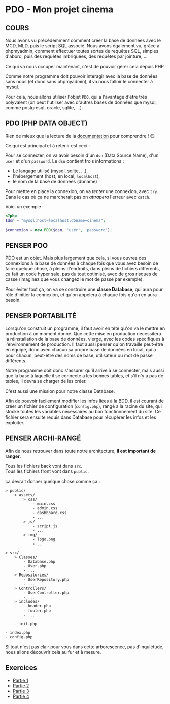 # PDO - Mon projet cinema

## COURS
Nous avons vu précédemment comment créer la base de données avec le MCD, MLD, puis le script SQL associé.
Nous avons également vu, grâce à phpmyadmin, comment effectuer toutes sortes de requêtes SQL, simples d'abord, puis des requêtes imbriquées, des requêtes par jointure, ... 

Ce qui va nous occuper maintenant, c'est de pouvoir gérer cela depuis PHP.

Comme notre programme doit pouvoir interagir avec la base de données sans nous (et donc sans phpmyadmin), il va nous falloir le connecter à mysql.

Pour cela, nous allons utiliser l'objet `PDO`, qui a l'avantage d'être très polyvalent (on peut l'utiliser avec d'autres bases de données que mysql, comme postgresql, oracle, sqlite, ...).

## PDO (PHP DATA OBJECT)
Rien de mieux que la lecture de la [documentation](https://www.php.net/manual/fr/book.pdo.php) pour comprendre ! 😉

Ce qui est principal et à retenir est ceci :

Pour se connecter, on va avoir besoin d'un `dsn` (Data Source Name), d'un `user` et d'un `password`. Le `dsn` contient trois informations :
- Le langage utilisé (mysql, sqlite, ...),
- l'hébergement (host, en local, `localhost`),
- le nom de la base de données (dbname)

Pour mettre en place la connexion, on va *tenter* une connexion, avec `try`. Dans le cas où ça ne marcherait pas on *attrapera* l'erreur avec `catch`.

Voici un exemple :

```php
<?php
$dsn = "mysql:host=localhost;dbname=cinema";

$connexion = new PDO($dsn, 'user', 'password');
```

## PENSER POO
PDO est un objet. Mais plus largement que cela, si vous ouvrez des connexions à la base de données à chaque fois que vous avez besoin de faire quelque chose, à pleins d'endroits, dans pleins de fichiers différents, ça fait un code hyper sale, pas du tout optimisé, avec de gros risques de casse (imaginez que vous changez le mot de passe par exemple).

Pour éviter tout ça, on va se construire une **classe Database**, qui aura pour rôle d'initier la connexion, et qu'on appelera à chaque fois qu'on en aura besoin.

## PENSER PORTABILITÉ
Lorsqu'on construit un programme, il faut avoir en tête qu'on va le mettre en production à un moment donné. Que cette mise en production nécessitera la réinstallation de la base de données, vierge, avec les codes spécifiques à l'environnement de production. Il faut aussi penser qu'on travaille peut-être en équipe, donc avec chacun sa propre base de données en local, qui a pour chacun, peut-être des noms de base, utilisateur ou mot de passe différents.

Notre programme doit donc s'assurer qu'il arrive à se connecter, mais aussi que la base à laquelle il se connecte a les bonnes tables, et s'il n'y a pas de tables, il devra se charger de les créer.

C'est aussi une mission pour notre classe Database.

Afin de pouvoir facilement modifier les infos liées à la BDD, il est courant de créer un fichier de configuration (`config.php`), rangé à la racine du site, qui stocke toutes les variables nécessaires au bon fonctionnement du site. Ce fichier sera ensuite requis dans Database pour récupérer les infos et les exploiter.

## PENSER ARCHI-RANGÉ
Afin de nous retrouver dans toute notre architecture, **il est important de ranger**.

Tous les fichiers back vont dans `src`. \
Tous les fichiers front vont dans `public`.

ça devrait donner quelque chose comme ça :
```
> public/
    > assets/
        > css/
            - main.css
            - admin.css
            - dashboard.css
            - ...
        > js/
            - script.js
            - ...
        > img/
            - logo.png
            - ...

> src/
    > Classes/
        - Database.php
        - User.php
        - ...
    > Repositories/
        - UserRepository.php
        - ...
    > Controllers/
        - UserController.php
        - ...
    > includes/
        - header.php
        - footer.php
        - ...

    - init.php

- index.php
- config.php
```

Si tout n'est pas clair pour vous dans cette arborescence, pas d'inquiétude, nous allons découvrir cela au fur et à mesure. 

## Exercices
- [Partie 1](<partie 1.md>)
- [Partie 2](<partie 2.md>)
- [Partie 3](<partie 3.md>)
- [Partie 4](<partie 4.md>)
